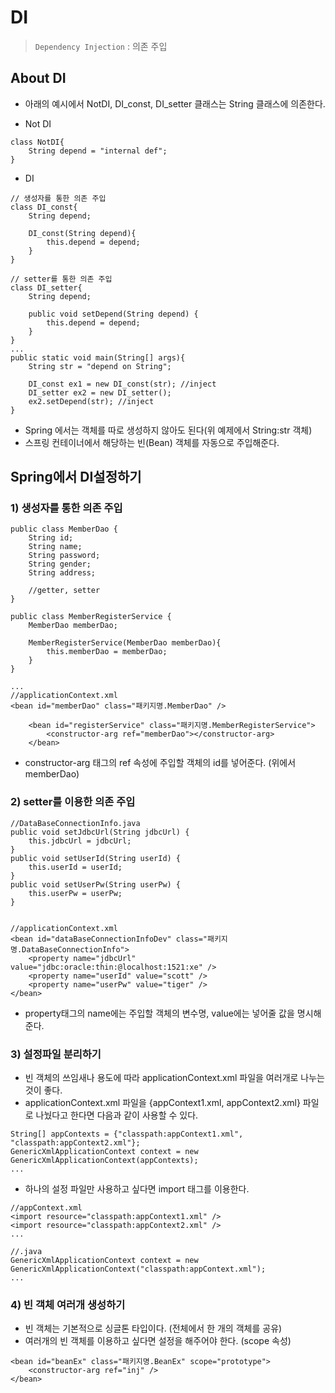 ﻿# DI
> `Dependency Injection` : 의존 주입

## About DI
- 아래의 예시에서 NotDI, DI_const, DI_setter 클래스는 String 클래스에 의존한다.

- Not DI
```
class NotDI{
	String depend = "internal def";
}
```

- DI
```
// 생성자를 통한 의존 주입
class DI_const{
	String depend;
	
	DI_const(String depend){
		this.depend = depend;
	}
}

// setter를 통한 의존 주입
class DI_setter{
	String depend;
	
	public void setDepend(String depend) {
		this.depend = depend;
	}
}
...
public static void main(String[] args){
	String str = "depend on String";

	DI_const ex1 = new DI_const(str); //inject
	DI_setter ex2 = new DI_setter();
	ex2.setDepend(str); //inject
}
```

- Spring 에서는 객체를 따로 생성하지 않아도 된다(위 예제에서 String:str 객체)
- 스프링 컨테이너에서 해당하는 빈(Bean) 객체를 자동으로 주입해준다.

## Spring에서 DI설정하기

### 1) 생성자를 통한 의존 주입
```
public class MemberDao {
	String id;
	String name;
	String password;
	String gender;
	String address;
	
	//getter, setter
}

public class MemberRegisterService {
	MemberDao memberDao;
	
	MemberRegisterService(MemberDao memberDao){
		this.memberDao = memberDao;
	}
}

...
//applicationContext.xml
<bean id="memberDao" class="패키지명.MemberDao" />
	
	<bean id="registerService" class="패키지명.MemberRegisterService">
		<constructor-arg ref="memberDao"></constructor-arg>
	</bean>
```

- constructor-arg 태그의 ref 속성에 주입할 객체의 id를 넣어준다. (위에서 memberDao)

### 2) setter를 이용한 의존 주입
```
//DataBaseConnectionInfo.java
public void setJdbcUrl(String jdbcUrl) {
	this.jdbcUrl = jdbcUrl;
}
public void setUserId(String userId) {
	this.userId = userId;
}
public void setUserPw(String userPw) {
	this.userPw = userPw;
}


//applicationContext.xml
<bean id="dataBaseConnectionInfoDev" class="패키지명.DataBaseConnectionInfo">
	<property name="jdbcUrl" value="jdbc:oracle:thin:@localhost:1521:xe" />
	<property name="userId" value="scott" />
	<property name="userPw" value="tiger" />
</bean>
```

- property태그의 name에는 주입할 객체의 변수명, value에는 넣어줄 값을 명시해준다.


### 3) 설정파일 분리하기
- 빈 객체의 쓰임새나 용도에 따라 applicationContext.xml 파일을 여러개로 나누는 것이 좋다.
- applicationContext.xml 파일을 {appContext1.xml, appContext2.xml} 파일로 나눴다고 한다면 다음과 같이 사용할 수 있다.
```
String[] appContexts = {"classpath:appContext1.xml", "classpath:appContext2.xml"};
GenericXmlApplicationContext context = new GenericXmlApplicationContext(appContexts);
...
```

- 하나의 설정 파일만 사용하고 싶다면 import 태그를 이용한다.
```
//appContext.xml
<import resource="classpath:appContext1.xml" />
<import resource="classpath:appContext2.xml" />
...

//.java
GenericXmlApplicationContext context = new GenericXmlApplicationContext("classpath:appContext.xml");
...
```

### 4) 빈 객체 여러개 생성하기
- 빈 객체는 기본적으로 싱글톤 타입이다. (전체에서 한 개의 객체를 공유)
- 여러개의 빈 객체를 이용하고 싶다면 설정을 해주어야 한다. (scope 속성)
```
<bean id="beanEx" class="패키지명.BeanEx" scope="prototype">
    <constructor-arg ref="inj" />
</bean>
```